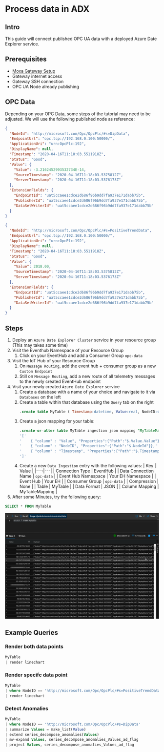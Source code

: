 # Process data in ADX

## Intro

This guide will connect published OPC UA data with a deployed Azure Date Explorer service.

## Prerequisites

* [Moxa Gateway Setup](./moxa-gateway-setup.md)
* Gateway internet access
* Gateway SSH connection
* OPC UA Node already publishing

## OPC Data

Depending on your OPC Data, some steps of the tutorial may need to be adjusted. We will use the following published node as reference:

```json
{
  "NodeId": "http://microsoft.com/Opc/OpcPlc/#s=DipData",
  "EndpointUrl": "opc.tcp://192.168.0.100:50000/",
  "ApplicationUri": "urn:OpcPlc:192",
  "DisplayName": null,
  "Timestamp": "2020-04-16T11:18:03.5511918Z",
  "Status": "Good",
  "Value": {
    "Value": -3.2162452993532734E-14,
    "SourceTimestamp": "2020-04-16T11:18:03.5375812Z",
    "ServerTimestamp": "2020-04-16T11:18:03.5376173Z"
  },
  "ExtensionFields": {
    "EndpointId": "uat5ccaee1cdce2d686f96b9dd7fa937e171dabb75b",
    "PublisherId": "uat5ccaee1cdce2d686f96b9dd7fa937e171dabb75b",
    "DataSetWriterId": "uat5ccaee1cdce2d686f96b9dd7fa937e171dabb75b"
  }
}
```

```json
{
  "NodeId": "http://microsoft.com/Opc/OpcPlc/#s=PositiveTrendData",
  "EndpointUrl": "opc.tcp://192.168.0.100:50000/",
  "ApplicationUri": "urn:OpcPlc:192",
  "DisplayName": null,
  "Timestamp": "2020-04-16T11:18:03.5511918Z",
  "Status": "Good",
  "Value": {
    "Value": 2018.00,
    "SourceTimestamp": "2020-04-16T11:18:03.5375812Z",
    "ServerTimestamp": "2020-04-16T11:18:03.5376173Z"
  },
  "ExtensionFields": {
    "EndpointId": "uat5ccaee1cdce2d686f96b9dd7fa937e171dabb75b",
    "PublisherId": "uat5ccaee1cdce2d686f96b9dd7fa937e171dabb75b",
    "DataSetWriterId": "uat5ccaee1cdce2d686f96b9dd7fa937e171dabb75b"
  }
}
```


## Steps

1. Deploy an `Azure Date Explorer Cluster` service in your resource group (This may takes some time)
1. Visit the Eventhub Namespace of your Resource Group
    1. Click on your EventHub and add a Consumer Group `opc-data`
1. Visit the IoT Hub of your Resource Group
    1. On `Message Routing`, add the event hub + consumer group as a new `Custom Endpoint`
    1. Still on `Message Routing`, add a new route of all telemetry messages to the newly created EventHub endpoint
1. Visit your newly created `Azure Date Explorer` service
    1. Create a database with a name of your choice and navigate to it via `Databases` on the left
    1. Create a table within that database using the `Query` tab on the right
        ```sql
        .create table MyTable ( Timestamp:datetime, Value:real, NodeID:string )
        ```
    1. Create a json mapping for your table:
        ```sql
        .create-or-alter table MyTable ingestion json mapping "MyTableMapping"
        '['
        '    { "column" : "Value", "Properties":{"Path":"$.Value.Value"}},'
        '    { "column" : "NodeID", "Properties":{"Path":"$.NodeId"}},'
        '    { "column" : "Timestamp", "Properties":{"Path":"$.Timestamp"}}'
        ']'
        ```
    1. Create a new `Data Ingestion` entry with the following values:
        | Key | Value |
        |---:|---|
        |  Connection Type | EventHub  |
        |  Data Connection Name | `opc-data`  |
        |  Event Hub Namespace | Your EH Namespace  |
        |  Event Hub | Your EH  |
        |  Consumer Group | `opc-data` |
        |  Compression | None |
        |  Table | MyTable |
        |  Data Format | JSON |
        |  Column Mapping | MyTableMapping |
1. After some Minutes, try the following query:
```sql
SELECT * FROM MyTable
```

![img](../.imgs/adx_query_success.png)

## Example Queries

### Render both data points

```sql
MyTable
| render linechart 
```

### Render specifc data point

```sql
MyTable
| where NodeID == 'http://microsoft.com/Opc/OpcPlc/#s=PositiveTrendData'
| render linechart 
```

### Detect Anomalies

```sql
MyTable
| where NodeID == 'http://microsoft.com/Opc/OpcPlc/#s=DipData'
| summarize Values = make_list(Value)
| extend series_decompose_anomalies(Values)
| mv-expand Values, series_decompose_anomalies_Values_ad_flag
| project Values, series_decompose_anomalies_Values_ad_flag
```
